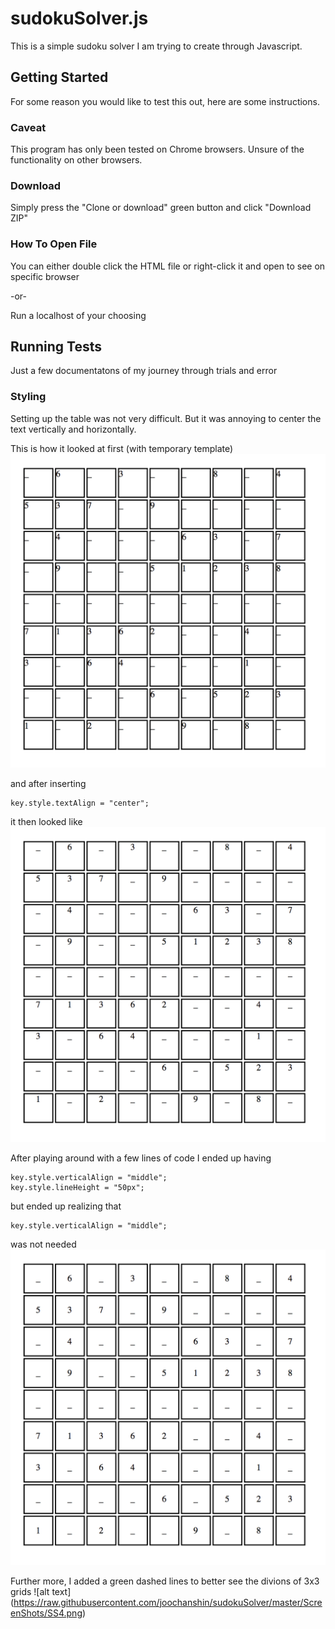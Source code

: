 # sudokuSolver.js

This is a simple sudoku solver I am trying to create through Javascript.

## Getting Started

For some reason you would like to test this out, here are some instructions.

### Caveat

This program has only been tested on Chrome browsers. Unsure of the functionality on other browsers. 

### Download

Simply press the "Clone or download" green button and click "Download ZIP"

### How To Open File

You can either double click the HTML file or right-click it and open to see on specific browser

-or-

Run a localhost of your choosing

## Running Tests

Just a few documentatons of my journey through trials and error

### Styling

Setting up the table was not very difficult. But it was annoying to center the text vertically and horizontally. 

This is how it looked at first (with temporary template)
![alt text](https://raw.githubusercontent.com/joochanshin/sudokuSolver/master/ScreenShots/SS1.png)

and after inserting
```
key.style.textAlign = "center";
```
it then looked like
![alt text](https://raw.githubusercontent.com/joochanshin/sudokuSolver/master/ScreenShots/SS2.png)

After playing around with a few lines of code I ended up having
```
key.style.verticalAlign = "middle";
key.style.lineHeight = "50px";
```
but ended up realizing that
```
key.style.verticalAlign = "middle";
```
was not needed
![alt text](https://raw.githubusercontent.com/joochanshin/sudokuSolver/master/ScreenShots/SS3.png)

Further more, I added a green dashed lines to better see the divions of 3x3 grids
![alt text] (https://raw.githubusercontent.com/joochanshin/sudokuSolver/master/ScreenShots/SS4.png)

